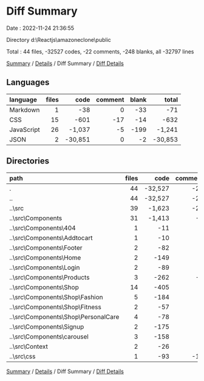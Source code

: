 # Diff Summary

Date : 2022-11-24 21:36:55

Directory d:\\Reactjs\\amazoneclone\\public

Total : 44 files,  -32527 codes, -22 comments, -248 blanks, all -32797 lines

[Summary](results.md) / [Details](details.md) / Diff Summary / [Diff Details](diff-details.md)

## Languages
| language | files | code | comment | blank | total |
| :--- | ---: | ---: | ---: | ---: | ---: |
| Markdown | 1 | -38 | 0 | -33 | -71 |
| CSS | 15 | -601 | -17 | -14 | -632 |
| JavaScript | 26 | -1,037 | -5 | -199 | -1,241 |
| JSON | 2 | -30,851 | 0 | -2 | -30,853 |

## Directories
| path | files | code | comment | blank | total |
| :--- | ---: | ---: | ---: | ---: | ---: |
| . | 44 | -32,527 | -22 | -248 | -32,797 |
| .. | 44 | -32,527 | -22 | -248 | -32,797 |
| ..\\src | 39 | -1,623 | -21 | -212 | -1,856 |
| ..\\src\\Components | 31 | -1,413 | -1 | -191 | -1,605 |
| ..\\src\\Components\\404 | 1 | -11 | 0 | -3 | -14 |
| ..\\src\\Components\\Addtocart | 1 | -10 | 0 | -5 | -15 |
| ..\\src\\Components\\Footer | 2 | -82 | 0 | -7 | -89 |
| ..\\src\\Components\\Home | 2 | -149 | 0 | -29 | -178 |
| ..\\src\\Components\\Login | 2 | -89 | 0 | -6 | -95 |
| ..\\src\\Components\\Products | 3 | -262 | -1 | -31 | -294 |
| ..\\src\\Components\\Shop | 14 | -405 | 0 | -46 | -451 |
| ..\\src\\Components\\Shop\\Fashion | 5 | -184 | 0 | -17 | -201 |
| ..\\src\\Components\\Shop\\Fitness | 2 | -57 | 0 | -8 | -65 |
| ..\\src\\Components\\Shop\\PersonalCare | 4 | -78 | 0 | -8 | -86 |
| ..\\src\\Components\\Signup | 2 | -175 | 0 | -15 | -190 |
| ..\\src\\Components\\carousel | 3 | -158 | 0 | -43 | -201 |
| ..\\src\\Context | 2 | -26 | 0 | -8 | -34 |
| ..\\src\\css | 1 | -93 | -16 | -3 | -112 |

[Summary](results.md) / [Details](details.md) / Diff Summary / [Diff Details](diff-details.md)